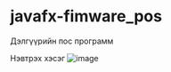 # javafx-fimware_pos
Дэлгүүрийн пос программ

Нэвтрэх хэсэг
![image](https://user-images.githubusercontent.com/47672783/79009878-32bede80-7b93-11ea-8684-0541824ba03a.PNG)
